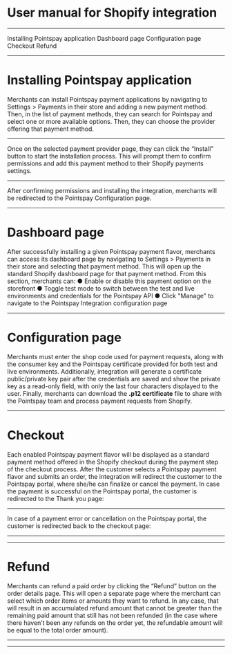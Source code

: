 # User manual for Shopify integration

---

Installing Pointspay application
Dashboard page
Configuration page
Checkout
Refund

---

# Installing Pointspay application
Merchants can install Pointspay payment applications by navigating to Settings > Payments in
their store and adding a new payment method.
Then, in the list of payment methods, they can search for Pointspay and select one or more
available options.
Then, they can choose the provider offering that payment method.

---

Once on the selected payment provider page, they can click the “Install” button to start the
installation process.
This will prompt them to confirm permissions and add this payment method to their Shopify
payments settings.

---

After confirming permissions and installing the integration, merchants will be redirected to the
Pointspay Configuration page.

---

# Dashboard page
After successfully installing a given Pointspay payment flavor, merchants can access its
dashboard page by navigating to Settings > Payments in their store and selecting that payment
method. This will open up the standard Shopify dashboard page for that payment method.
From this section, merchants can:
●
Enable or disable this payment option on the storefront
●
Toggle test mode to switch between the test and live environments and credentials for
the Pointspay API
●
Click "Manage" to navigate to the Pointspay Integration configuration page

---

# Configuration page
Merchants must enter the shop code used for payment requests, along with the consumer key
and the Pointspay certificate provided for both test and live environments.
Additionally, integration will generate a certificate public/private key pair after the credentials are
saved and show the private key as a read-only field, with only the last four characters displayed
to the user.
Finally, merchants can download the **.p12 certificate** file to share with the Pointspay team and
process payment requests from Shopify.

---

# Checkout
Each enabled Pointspay payment flavor will be displayed as a standard payment method
offered in the Shopify checkout during the payment step of the checkout process.
After the customer selects a Pointspay payment flavor and submits an order, the integration will
redirect the customer to the Pointspay portal, where she/he can finalize or cancel the payment.
In case the payment is successful on the Pointspay portal, the customer is redirected to the
Thank you page:

---

In case of a payment error or cancellation on the Pointspay portal, the customer is redirected
back to the checkout page:

---



---

# Refund
Merchants can refund a paid order by clicking the “Refund” button on the order details page.
This will open a separate page where the merchant can select which order items or amounts
they want to refund. In any case, that will result in an accumulated refund amount that cannot be
greater than the remaining paid amount that still has not been refunded (in the case where there
haven’t been any refunds on the order yet, the refundable amount will be equal to the total order
amount).

---



---